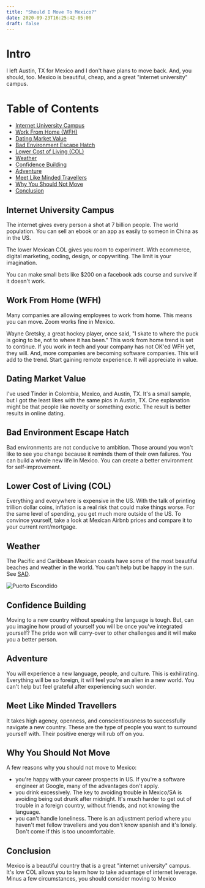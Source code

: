 ```yaml
---
title: "Should I Move To Mexico?"
date: 2020-09-23T16:25:42-05:00
draft: false
---
```


# Intro
I left Austin, TX for Mexico and I don't have plans to move back. And, you should, too. Mexico is beautiful, cheap, and a great "internet university" campus.

# Table of Contents
- <a href="#internet-university-campus">Internet University Campus</a>
- <a href="#work-from-home-wfh">Work From Home (WFH)</a>
- <a href="#dating-market-value">Dating Market Value</a>
- <a href="#bad-environment-escape-hatch">Bad Environment Escape Hatch</a>
- <a href="#lower-cost-of-living-col">Lower Cost of Living (COL)</a>
- <a href="#weather">Weather</a>
- <a href="#confidence-building">Confidence Building</a>
- <a href="#adventure">Adventure</a>
- <a href="#meet-like-minded-travellers">Meet Like Minded Travellers</a>
- <a href="#why-you-should-not-move">Why You Should Not Move</a>
- <a href="#conclusion">Conclusion</a>

## Internet University Campus
The internet gives every person a shot at 7 billion people. The world population. You can sell an ebook or an app as easily to someon in China as in the US. 

The lower Mexican COL gives you room to experiment. With ecommerce, digital marketing, coding, design, or copywriting. The limit is your imagination. 

You can make small bets like $200 on a facebook ads course and survive if it doesn't work.

## Work From Home (WFH)
Many companies are allowing employees to work from home. This means you can move. Zoom works fine in Mexico. 

Wayne Gretsky, a great hockey player, once said, "I skate to where the puck is going to be, not to where it has been." This work from home trend is set to continue. If you work in tech and your company has not OK'ed WFH yet, they will. And, more companies are becoming software companies. This will add to the trend. Start gaining remote experience. It will appreciate in value.

## Dating Market Value
I've used Tinder in Colombia, Mexico, and Austin, TX. It's a small sample, but I got the least likes with the same pics in Austin, TX. One explanation might be that people like novelty or something exotic. The result is better results in online dating. 

## Bad Environment Escape Hatch
Bad environments are not conducive to ambition. Those around you won't like to see you change because it reminds them of their own failures. You can build a whole new life in Mexico. You can create a better environment for self-improvement. 

## Lower Cost of Living (COL)
Everything and everywhere is expensive in the US. With the talk of printing trillion dollar coins, inflation is a real risk that could make things worse. For the same level of spending, you get much more outside of the US. To convince yourself, take a look at Mexican Airbnb prices and compare it to your current rent/mortgage. 

## Weather
The Pacific and Caribbean Mexican coasts have some of the most beautiful beaches and weather in the world. You can't help but be happy in the sun. See <a href="https://www.mayoclinic.org/diseases-conditions/seasonal-affective-disorder/symptoms-causes/syc-20364651" target="_blank">SAD</a>.

![Puerto Escondido](https://img.theculturetrip.com/768x432/wp-content/uploads/2017/01/playa_manzanillo_puerto_escondido_2.jpg)

## Confidence Building
Moving to a new country without speaking the language is tough. But, can you imagine how proud of yourself you will be once you've integrated yourself? The pride won will carry-over to other challenges and it will make you a better person.

## Adventure
You will experience a new language, people, and culture. This is exhilirating. Everything will be so foreign, it will feel you're an alien in a new world. You can't help but feel grateful after experiencing such wonder. 

## Meet Like Minded Travellers
It takes high agency, openness, and conscientiousness to successfully navigate a new country. These are the type of people you want to surround yourself with. Their positive energy will rub off on you. 
  
## Why You Should Not Move
A few reasons why you should not move to Mexico:
- you're happy with your career prospects in US. If you're a software engineer at Google, many of the advantages don't apply.
- you drink excessively. The key to avoiding trouble in Mexico/SA is avoiding being out drunk after midnight. It's much harder to get out of trouble in a foreign country, without friends, and not knowing the language. 
- you can't handle loneliness. There is an adjustment period where you haven't met fellow travellers and you don't know spanish and it's lonely. Don't come if this is too uncomfortable.

## Conclusion 
Mexico is a beautiful country that is a great "internet university" campus. It's low COL allows you to learn how to take advantage of internet leverage. Minus a few circumstances, you should consider moving to Mexico

